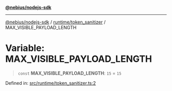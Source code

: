 [**@nebius/nodejs-sdk**](../../../README.md)

***

[@nebius/nodejs-sdk](../../../README.md) / [runtime/token\_sanitizer](../README.md) / MAX\_VISIBLE\_PAYLOAD\_LENGTH

# Variable: MAX\_VISIBLE\_PAYLOAD\_LENGTH

> `const` **MAX\_VISIBLE\_PAYLOAD\_LENGTH**: `15` = `15`

Defined in: [src/runtime/token\_sanitizer.ts:2](https://github.com/nebius/nodejs-sdk/blob/2ec552fb564ad8fdbf78c4eb6e73ce9101501e8a/src/runtime/token_sanitizer.ts#L2)
